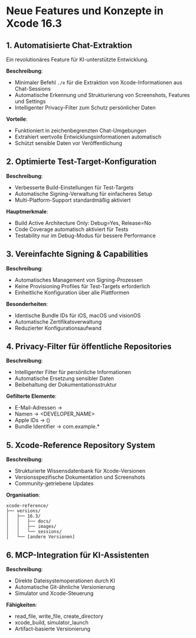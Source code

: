 # Neue Features und Konzepte in Xcode 16.3

## 1. Automatisierte Chat-Extraktion

Ein revolutionäres Feature für KI-unterstützte Entwicklung.

**Beschreibung**: 
- Minimaler Befehl `./e` für die Extraktion von Xcode-Informationen aus Chat-Sessions
- Automatische Erkennung und Strukturierung von Screenshots, Features und Settings
- Intelligenter Privacy-Filter zum Schutz persönlicher Daten

**Vorteile**:
- Funktioniert in zeichenbegrenzten Chat-Umgebungen
- Extrahiert wertvolle Entwicklungsinformationen automatisch
- Schützt sensible Daten vor Veröffentlichung

## 2. Optimierte Test-Target-Konfiguration

**Beschreibung**:
- Verbesserte Build-Einstellungen für Test-Targets
- Automatische Signing-Verwaltung für einfacheres Setup
- Multi-Platform-Support standardmäßig aktiviert

**Hauptmerkmale**:
- Build Active Architecture Only: Debug=Yes, Release=No
- Code Coverage automatisch aktiviert für Tests
- Testability nur im Debug-Modus für bessere Performance

## 3. Vereinfachte Signing & Capabilities

**Beschreibung**:
- Automatisches Management von Signing-Prozessen
- Keine Provisioning Profiles für Test-Targets erforderlich
- Einheitliche Konfiguration über alle Plattformen

**Besonderheiten**:
- Identische Bundle IDs für iOS, macOS und visionOS
- Automatische Zertifikatsverwaltung
- Reduzierter Konfigurationsaufwand

## 4. Privacy-Filter für öffentliche Repositories

**Beschreibung**:
- Intelligenter Filter für persönliche Informationen
- Automatische Ersetzung sensibler Daten
- Beibehaltung der Dokumentationsstruktur

**Gefilterte Elemente**:
- E-Mail-Adressen → <email-removed>
- Namen → <DEVELOPER_NAME>
- Apple IDs → (<ID-removed>)
- Bundle Identifier → com.example.*

## 5. Xcode-Reference Repository System

**Beschreibung**:
- Strukturierte Wissensdatenbank für Xcode-Versionen
- Versionsspezifische Dokumentation und Screenshots
- Community-getriebene Updates

**Organisation**:
```
xcode-reference/
├── versions/
│   ├── 16.3/
│   │   ├── docs/
│   │   ├── images/
│   │   └── sessions/
│   └── [andere Versionen]
```

## 6. MCP-Integration für KI-Assistenten

**Beschreibung**:
- Direkte Dateisystemoperationen durch KI
- Automatische Git-ähnliche Versionierung
- Simulator und Xcode-Steuerung

**Fähigkeiten**:
- read_file, write_file, create_directory
- xcode_build, simulator_launch
- Artifact-basierte Versionierung
